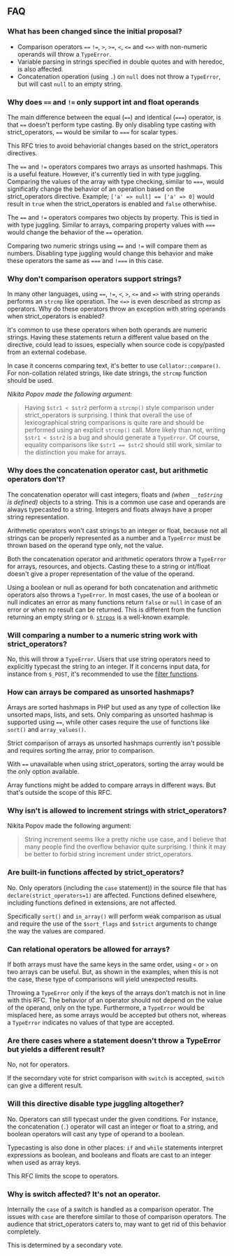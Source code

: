 ## FAQ

### What has been changed since the initial proposal?

  - Comparison operators `==`  `!=`, `>`, `>=`, `<`, `<=` and `<=>` with
    non-numeric operands will throw a `TypeError`.
  - Variable parsing in strings specified in double quotes and with
    heredoc, is also affected.
  - Concatenation operation (using `.`) on `null` does not throw a
    `TypeError`, but will cast `null` to an empty string.

### Why does `==` and `!=` only support int and float operands

The main difference between the equal (`==`) and identical (`===`) operator,
is that `==` doesn't perform type casting. By only disabling type casting
with strict_operators, `==` would be similar to `===` for scalar types.

This RFC tries to avoid behaviorial changes based on the strict_operators
directives.

The `==` and `!=` operators compares two arrays as unsorted hashmaps. This
is a useful feature. However, it's currently tied in with type juggling.
Comparing the values of the array with type checking, similar to `===`,
would significatly change the behavior of an operation based on the
strict_operators directive. Example; `['a' => null] == ['a' => 0]` would
result in `true` when the strict_operators is enabled and `false`
otherwhise.

The `==` and `!=` operators compares two objects by property. This is tied
in with type juggling. Similar to arrays, comparing property values with
`===` would change the behavior of the `==` operation.

Comparing two numeric strings using `==` and `!=` will compare them as
numbers. Disabling type juggling would change this behavior and make these
operators the same as `===` and `!===` in this case.

### Why don't comparison operators support strings?

In many other languages, using `==`, `!=`, `<`, `>`, `<=` and `=>` with
string operands performs an `strcmp` like operation. The `<=>` is even
described as strcmp as operators. Why do these operators throw an
exception with string operands when strict\_operators is enabled?

It's common to use these operators when both operands are numeric
strings. Having these statements return a different value based on the
directive, could lead to issues, especially when source code is
copy/pasted from an external codebase.

In case it concerns comparing text, it's better to use
`Collator::compare()`. For non-collation related strings, like date
strings, the `strcmp` function should be used.

_Nikita Popov made the following argument:_

> Having `$str1 < $str2` perform a `strcmp()` style
> comparison under strict\_operators is surprising. I think that overall
> the use of lexicographical string comparisons is quite rare and should
> be performed using an explicit `strcmp()` call. More likely than not,
> writing `$str1 < $str2` is a bug and should generate a `TypeError`. Of
> course, equality comparisons like `$str1 == $str2` should still work,
> similar to the distinction you make for arrays.

### Why does the concatenation operator cast, but arithmetic operators don't?

The concatenation operator will cast integers, floats and *(when
`__toString` is defined)* objects to a string. This is a common use case
and operands are always typecasted to a string. Integers and floats
always have a proper string representation.

Arithmetic operators won't cast strings to an integer or float, because
not all strings can be properly represented as a number and a
`TypeError` must be thrown based on the operand type only, not the
value.

Both the concatenation operator and arithmetic operators throw a
`TypeError` for arrays, resources, and objects. Casting these to a
string or int/float doesn't give a proper representation of the value of
the operand.

Using a boolean or null as operand for both concatenation and arithmetic
operators also throws a `TypeError`. In most cases, the use of a boolean
or null indicates an error as many functions return `false` or `null` in
case of an error or when no result can be returned. This is different
from the function returning an empty string or `0`.
[`strpos`](https://php.net/strpos) is a well-known example.

### Will comparing a number to a numeric string work with strict_operators?

No, this will throw a `TypeError`. Users that use string operators need
to explicitly typecast the string to an integer. If it concerns input
data, for instance from `$_POST`, it's recommended to use the [filter
functions](https://www.php.net/filter).

### How can arrays be compared as unsorted hashmaps?

Arrays are sorted hashmaps in PHP but used as any type of collection
like unsorted maps, lists, and sets. Only comparing as unsorted hashmap
is supported using `==`, while other cases require the use of functions
like `sort()` and `array_values()`.

Strict comparison of arrays as unsorted hashmaps currently isn't
possible and requires sorting the array, prior to comparison.

With `==` unavailable when using strict_operators, sorting the array
would be the only option available.

Array functions might be added to compare arrays in different ways. But
that's outside the scope of this RFC.

### Why isn't is allowed to increment strings with strict\_operators?

Nikita Popov made the following argument:

> String increment seems like a pretty niche use case, and I
> believe that many people find the overflow behavior quite surprising. I
> think it may be better to forbid string increment under
> strict\_operators.

### Are built-in functions affected by strict\_operators?

No. Only operators (including the `case` statement)) in the source file
that has `declare(strict_operators=1)` are affected. Functions defined
elsewhere, including functions defined in extensions, are not affected.

Specifically `sort()` and `in_array()` will perform weak comparison as
usual and require the use of the `$sort_flags` and `$strict` arguments
to change the way the values are compared.

### Can relational operators be allowed for arrays?

If both arrays must have the same keys in the same order, using `<` or
`>` on two arrays can be useful. But, as shown in the examples, when
this is not the case, these type of comparisons will yield unexpected
results.

Throwing a `TypeError` only if the keys of the arrays don't match is not
in line with this RFC. The behavior of an operator should not depend on
the value of the operand, only on the type. Furthermore, a `TypeError`
would be misplaced here, as some arrays would be accepted but others
not, whereas a `TypeError` indicates no values of that type are
accepted.

### Are there cases where a statement doesn't throw a TypeError but yields a different result?

No, not for operators.

If the secorndary vote for strict comparison with `switch` is accepted,
`switch` can give a different result.

### Will this directive disable type juggling altogether?

No. Operators can still typecast under the given conditions. For
instance, the concatenation (`.`) operator will cast an integer or float
to a string, and boolean operators will cast any type of operand to a
boolean.

Typecasting is also done in other places: `if` and `while` statements
interpret expressions as boolean, and booleans and floats are cast to an
integer when used as array keys.

This RFC limits the scope to operators.

### Why is switch affected? It's not an operator.

Internally the `case` of a switch is handled as a comparison operator.
The issues with `case` are therefore similar to those of comparison
operators. The audience that strict_operators caters to, may want
to get rid of this behavior completely.

This is determined by a secondary vote.
